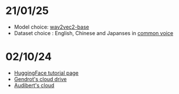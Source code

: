 # 21/01/25
- Model choice: [wav2vec2-base](https://huggingface.co/facebook/wav2vec2-base)
- Dataset choice : English, Chinese and Japanses in [common voice](https://huggingface.co/datasets/mozilla-foundation/common_voice_17_0)


# 02/10/24
- [HuggingFace tutorial page](https://huggingface.co/learn/audio-course/chapter0/introduction)
- [Gendrot's cloud drive](https://nextcloud.laboratoirephonetiquephonologie.fr/index.php/s/fPPCoEWfyKM9t28)
- [Audibert's cloud](https://nextcloud.laboratoirephonetiquephonologie.fr/index.php/s/GjNftC93qxWtKC6?path=%2F)
